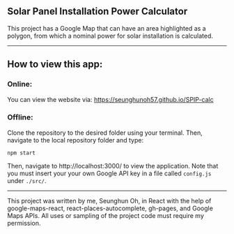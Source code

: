 ## Solar Panel Installation Power Calculator

This project has a Google Map that can have an area highlighted as a polygon, from which a nominal power for solar installation is calculated.

-------------------

## How to view this app:

### Online:
You can view the website via: https://seunghunoh57.github.io/SPIP-calc

### Offline:
Clone the repository to the desired folder using your terminal. Then, navigate to the local repository folder and type:

```npm start```

Then, navigate to http://localhost:3000/ to view the application. Note that you must insert your your own Google API key in a file called `config.js` under `./src/`.

--------------------

This project was written by me, Seunghun Oh, in React with the help of google-maps-react, react-places-autocomplete, gh-pages, and Google Maps APIs. All uses or sampling of the project code must require my permission.

